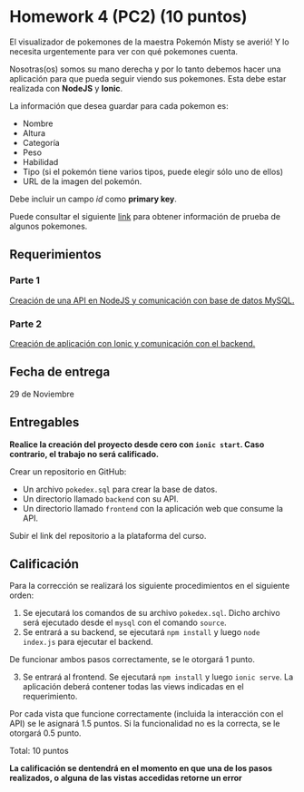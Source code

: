 # Homework 4 (PC2) (10 puntos)

El visualizador de pokemones de la maestra Pokemón Misty se averió! Y lo necesita urgentemente para ver con qué pokemones cuenta. 

Nosotras(os) somos su mano derecha y por lo tanto debemos hacer una aplicación para que pueda seguir viendo sus pokemones. Esta debe estar realizada con **NodeJS** y **Ionic**. 

La información que desea guardar para cada pokemon es: 
- Nombre
- Altura
- Categoría
- Peso
- Habilidad
- Tipo (si el pokemón tiene varios tipos, puede elegir sólo uno de ellos)
- URL de la imagen del pokemón.

Debe incluir un campo _id_ como **primary key**. 

Puede consultar el siguiente [link](https://www.pokemon.com/us/pokedex) para obtener información de prueba de algunos pokemones.

## Requerimientos

### Parte 1
[Creación de una API en NodeJS y comunicación con base de datos MySQL.](./hw4-part-1.md)

### Parte 2
[Creación de aplicación con Ionic y comunicación con el backend. ](hw4-part-2.md)

## Fecha de entrega

29 de Noviembre

## Entregables

**Realice la creación del proyecto desde cero con `ionic start`. Caso contrario, el trabajo no será calificado.**

Crear un repositorio en GitHub: 
- Un archivo `pokedex.sql` para crear la base de datos.
- Un directorio llamado `backend` con su API.
- Un directorio llamado `frontend` con la aplicación web que consume la API.

Subir el link del repositorio a la plataforma del curso.

## Calificación
Para la corrección se realizará los siguiente procedimientos en el siguiente orden:

1. Se ejecutará los comandos de su archivo `pokedex.sql`. Dicho archivo será ejecutado desde el `mysql` con el comando `source`.
2. Se entrará a su backend, se ejecutará `npm install` y luego `node index.js` para ejecutar el backend.

De funcionar ambos pasos correctamente, se le otorgará 1 punto.

3. Se entrará al frontend. Se ejecutará `npm install` y luego `ionic serve`. La aplicación deberá contener todas las views indicadas en el requerimiento.

Por cada vista que funcione correctamente (incluida la interacción con el API) se le asignará 1.5 puntos. Si la funcionalidad no es la correcta, se le otorgará 0.5 punto.

Total: 10 puntos

**La calificación se dentendrá en el momento en que una de los pasos realizados, o alguna de las vistas accedidas retorne un error**
